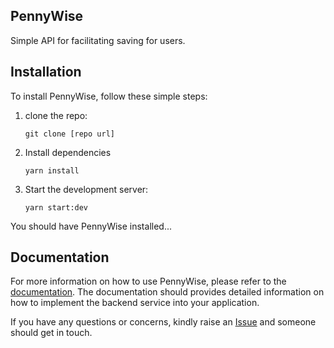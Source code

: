 ## PennyWise

Simple API for facilitating saving for users.

## Installation
To install PennyWise, follow these simple steps:

1. clone the repo:
    ```
    git clone [repo url]
    ```
2. Install dependencies
   ```
   yarn install
    ```
3. Start the development server:
    ```
    yarn start:dev
    ```

You should have PennyWise installed...

## Documentation
For more information on how to use PennyWise, please refer to the [documentation](http://documentation_link_goes_here). The documentation should provides detailed information on how to implement the backend service into your application.

If you have any questions or concerns, kindly raise an [Issue](https://github.com/TijanAyo/pennywise/issues) and someone should get in touch.
